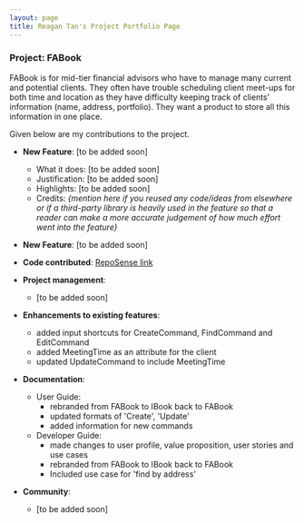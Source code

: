 ```yaml
---
layout: page
title: Reagan Tan's Project Portfolio Page
---
```


### Project: FABook

FABook is for mid-tier financial advisors who have to manage many current and potential clients. They often have trouble scheduling client meet-ups for both time and location as they have difficulty keeping track of clients’ information (name, address, portfolio).
They want a product to store all this information in one place.

Given below are my contributions to the project.

* **New Feature**: [to be added soon]
  * What it does: [to be added soon]
  * Justification: [to be added soon]
  * Highlights: [to be added soon]
  * Credits: *{mention here if you reused any code/ideas from elsewhere or if a third-party library is heavily used in the feature so that a reader can make a more accurate judgement of how much effort went into the feature}*

* **New Feature**: [to be added soon]

* **Code contributed**: [RepoSense link](https://nus-cs2103-ay2223s1.github.io/tp-dashboard/?search=reagan&sort=groupTitle&sortWithin=title&timeframe=commit&mergegroup=&groupSelect=groupByRepos&breakdown=true&checkedFileTypes=docs~functional-code~test-code~other&since=2022-09-16&tabOpen=false&zFR=false)

* **Project management**:
    * [to be added soon]

* **Enhancements to existing features**:
    * added input shortcuts for CreateCommand, FindCommand and EditCommand
    * added MeetingTime as an attribute for the client
    * updated UpdateCommand to include MeetingTime

* **Documentation**:
    * User Guide:
        * rebranded from FABook to IBook back to FABook
        * updated formats of 'Create', 'Update'
        * added information for new commands
    * Developer Guide:
        * made changes to user profile, value proposition, user stories and use cases
        * rebranded from FABook to IBook back to FABook
        * Included use case for 'find by address'

* **Community**:
    * [to be added soon]
